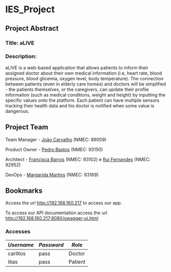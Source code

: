 # IES_Project

## Project Abstract

### Title: **aLIVE**

### Description:

aLIVE is a web-based application that allows patients to inform their assigned doctor about their own medical information (i.e, heart rate, blood pressure, blood glicemia, oxygen level, body temperature).
The connection between patients (even in elderly care homes) and doctors will be simplified - the patients themselves, or the caregivers, can update their profile information (such as medical conditions, weight and height) by inputting the specific values onto the platform.
Each patient can have multiple sensors tracking their health data and his doctor is notified when some value is dangerous.

## Project Team

Team Manager - [João Carvalho](https://github.com/joaocarvalho19) (NMEC: 89059)

Product Owner - [Pedro Bastos](https://github.com/bastos-01) (NMEC: 93150)

Architect - [Francisca Barros](https://github.com/itskikat/) (NMEC: 93102) e [Rui Fernandes](https://github.com/Rui-FMF) (NMEC: 92952)

DevOps - [Margarida Martins](https://github.com/margaridasmartins) (NMEC: 93169)

## Bookmarks

Access the url http://192.168.160.217 to access our app.

To access our API documentation access the url http://192.168.160.217:8080/swagger-ui.html


### Accesses

| *Username* | *Password* | *Role*    |
|------------|------------|-----------|
| carlitos   | pass       | Doctor    |
| litas      | pass       | Patient   |

